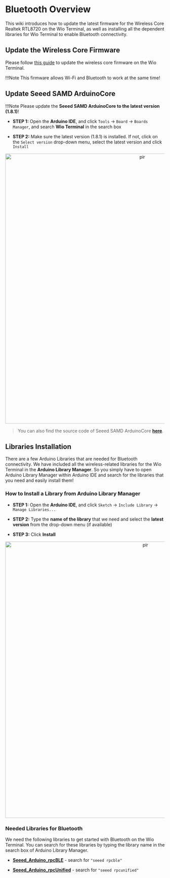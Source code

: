 # Bluetooth Overview

This wiki introduces how to update the latest firmware for the Wireless Core Realtek RTL8720 on the Wio Terminal, as well as installing all the dependent libraries for Wio Terminal to enable Bluetooth connectivity.

## Update the Wireless Core Firmware

Please follow [this guide](https://wiki.seeedstudio.com/Wio-Terminal-Network-Overview/#update-the-wireless-core-firmware) to update the wireless core firmware on the Wio Terminal. 

!!!Note
        This firmware allows Wi-Fi and Bluetooth to work at the same time!

## Update Seeed SAMD ArduinoCore

!!!Note
    Please update the **Seeed SAMD ArduinoCore to the latest version (1.8.1)**!

- **STEP 1:** Open the **Arduino IDE**, and click `Tools` -> `Board` -> `Boards Manager`, and search **Wio Terminal** in the search box

- **STEP 2:** Make sure the latest version (1.8.1) is installed. If not, click on the `Select version` drop-down menu, select the latest version and click `Install`

<p style="text-align:center;"><img src="https://files.seeedstudio.com/wiki/Wio-Terminal/img/ArduinoCore_new.png" alt="pir" width="850" height="auto"></p>

> You can also find the source code of Seeed SAMD ArduinoCore [**here**](https://github.com/Seeed-Studio/ArduinoCore-samd).    

## Libraries Installation

There are a few Arduino Libraries that are needed for Bluetooth connectivity. We have included all the wireless-related libraries for the Wio Terminal in the **Arduino Library Manager**. So you simply have to open Arduino Library Manager within Arduino IDE and search for the libraries that you need and easily install them!

### How to Install a Library from Arduino Library Manager

- **STEP 1:** Open the **Arduino IDE**, and click `Sketch` -> `Include Library` -> `Manage Libraries...`

- **STEP 2:** Type the **name of the library** that we need and select the **latest version** from the drop-down menu (if available)

- **STEP 3:** Click **Install**

<p style="text-align:center;"><img src="https://files.seeedstudio.com/wiki/Wio-Terminal/img/library_install_1.jpg" alt="pir" width="870" height="auto"></p>

### Needed Libraries for Bluetooth

We need the following libraries to get started with Bluetooth on the Wio Terminal. You can search for these libraries by typing the library name in the search box of Arduino Library Manager.

- [**Seeed_Arduino_rpcBLE**](https://github.com/Seeed-Studio/Seeed_Arduino_rpcBLE) - search for `"seeed rpcble"` 

- [**Seeed_Arduino_rpcUnified**](https://github.com/Seeed-Studio/Seeed_Arduino_rpcUnified) - search for `"seeed rpcunified"`